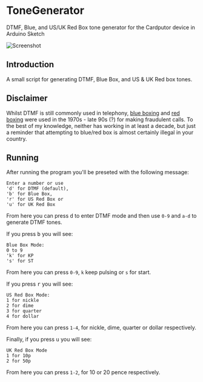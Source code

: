 # ToneGenerator
DTMF, Blue, and US/UK Red Box tone generator for the Cardputor device in Arduino Sketch

![Screenshot](https://github.com/James-P-D/ToneGenerator/blob/main/screenshot.gif)

## Introduction

A small script for generating DTMF, Blue Box, and US & UK Red box tones.

## Disclaimer

Whilst DTMF is still commonly used in telephony, [blue boxing](https://en.wikipedia.org/wiki/Blue_box) and [red boxing](https://en.wikipedia.org/wiki/Red_box_(phreaking)) were used in the 1970s - late 90s (?) for making fraudulent calls. To the best of my knowledge, neither has working in at least a decade, but just a reminder that attempting to blue/red box is almost certainly illegal in your country.

## Running

After running the program you'll be preseted with the following message:

```
Enter a number or use
'd' for DTMF (default),
'b' for Blue Box,
'r' for US Red Box or
'u' for UK Red Box
```

From here you can press <kbd>d</kbd> to enter DTMF mode and then use `0-9` and `a-d` to generate DTMF tones.

If you press <kbd>b</kbd> you will see:

```
Blue Box Mode:
0 to 9
'k' for KP
's' for ST
```

From here you can press `0-9`, `k` keep pulsing or `s` for start.

If you press <kbd>r</kbd> you will see:

```
US Red Box Mode:
1 for nickle
2 for dime
3 for quarter
4 for dollar
```

From here you can press `1-4`, for nickle, dime, quarter or dollar respectively.

Finally, if you press <kbd>u</kbd> you will see:

```
UK Red Box Mode
1 for 10p
2 for 50p
```

From here you can press `1-2`, for 10 or 20 pence respectively.
